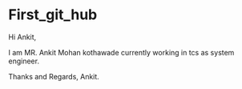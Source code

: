 # First_git_hub

Hi Ankit,

I am MR. Ankit Mohan kothawade currently working in tcs as system engineer.

Thanks and Regards,
Ankit.
